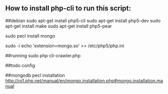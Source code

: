 ## How to install php-cli to run this script:
##debian
sudo apt-get install php5-cli
sudo apt-get install php5-dev
sudo apt-get install make
sudo apt-get install php5-pear

sudo pecl install mongo

sudo -i
echo 'extension=mongo.so' >> /etc/php5/php.ini

##running
sudo php cli-crawler.php

##todo 
config


##mongodb pecl installation
http://ro1.php.net/manual/en/mongo.installation.php#mongo.installation.manual